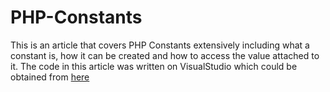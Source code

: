 # PHP-Constants
This is an article that covers PHP Constants extensively including what a constant is, how it can be created and how to access the value attached to it.
The code in this article was written on VisualStudio which could be obtained from [here]()
